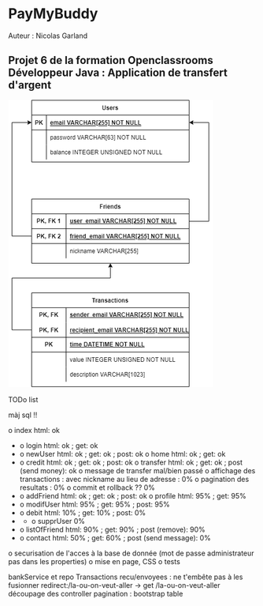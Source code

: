 # PayMyBuddy

Auteur : Nicolas Garland

## Projet 6 de la formation Openclassrooms Développeur Java : Application de transfert d'argent

![Diagramme des données](Readme_image/diagramme_donnees.png)


TODo list

màj sql !!

o index				html: ok
- o login			html: ok ; 	get: ok
- o newUser			html: ok ; 	get: ok ; 	post: ok
o home				html: ok ;	get: ok
- o credit			html: ok ;	get: ok ; 	post: ok
o transfer			html: ok ;	get: ok ; 	post (send money): ok
	o message de transfer mal/bien passé
	o affichage des transactions : avec nickname au lieu de adresse : 0%
	o pagination des resultats : 0% 
	o commit et rollback ?? 0%
- o addFriend		html: ok ; 	get: ok ; 	post: ok
o profile			html: 95% ; get: 95%
- o modifUser		html: 95% ; get: 95% ; 	post: 95%
- o debit			html: 10% ; get: 10% ; 	post: 0%
- - o supprUser		0%
- o listOfFriend	html: 90% ; get: 90% ; 	post (remove): 90%
- o contact			html: 50% ; get: 60% ; 	post (send message): 0%

o securisation de l'acces à la base de donnée (mot de passe administrateur pas dans les properties)
o mise en page, CSS
o tests


bankService et repo
Transactions recu/envoyees : ne t'embête pas à les fusionner
redirect:/la-ou-on-veut-aller  -> get /la-ou-on-veut-aller
découpage des controller
pagination : bootstrap table
